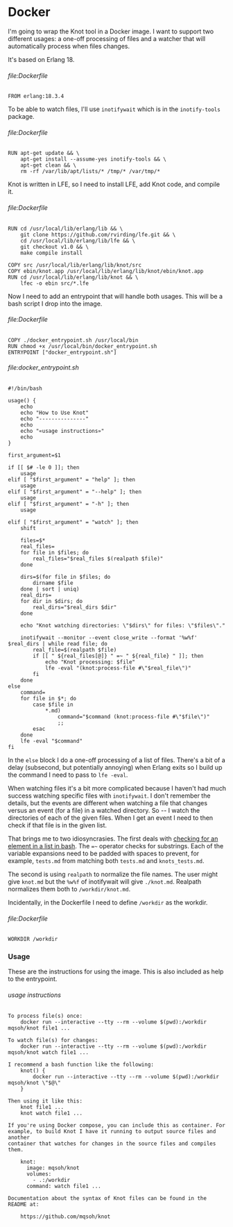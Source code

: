 <!-- Knot delimiters: "«" "»" -->
# Docker

I'm going to wrap the Knot tool in a Docker image. I want to support two
different usages: a one-off processing of files and a watcher that will
automatically process when files changes.

It's based on Erlang 18.

###### file:Dockerfile
    FROM erlang:18.3.4

To be able to watch files, I'll use `inotifywait` which is in the
`inotify-tools` package.

###### file:Dockerfile
    RUN apt-get update && \
        apt-get install --assume-yes inotify-tools && \
        apt-get clean && \
        rm -rf /var/lib/apt/lists/* /tmp/* /var/tmp/*

Knot is written in LFE, so I need to install LFE, add Knot code, and compile
it.

###### file:Dockerfile
    RUN cd /usr/local/lib/erlang/lib && \
        git clone https://github.com/rvirding/lfe.git && \
        cd /usr/local/lib/erlang/lib/lfe && \
        git checkout v1.0 && \
        make compile install

    COPY src /usr/local/lib/erlang/lib/knot/src
    COPY ebin/knot.app /usr/local/lib/erlang/lib/knot/ebin/knot.app
    RUN cd /usr/local/lib/erlang/lib/knot && \
        lfec -o ebin src/*.lfe

Now I need to add an entrypoint that will handle both usages. This will be a
bash script I drop into the image.

###### file:Dockerfile
    COPY ./docker_entrypoint.sh /usr/local/bin
    RUN chmod +x /usr/local/bin/docker_entrypoint.sh
    ENTRYPOINT ["docker_entrypoint.sh"]

###### file:docker_entrypoint.sh
    #!/bin/bash

    usage() {
        echo
        echo "How to Use Knot"
        echo "---------------"
        echo
        echo "«usage instructions»"
        echo
    }

    first_argument=$1

    if [[ $# -le 0 ]]; then
        usage
    elif [ "$first_argument" = "help" ]; then
        usage
    elif [ "$first_argument" = "--help" ]; then
        usage
    elif [ "$first_argument" = "-h" ]; then
        usage

    elif [ "$first_argument" = "watch" ]; then
        shift

        files=$*
        real_files=
        for file in $files; do
            real_files="$real_files $(realpath $file)"
        done

        dirs=$(for file in $files; do
            dirname $file
        done | sort | uniq)
        real_dirs=
        for dir in $dirs; do
            real_dirs="$real_dirs $dir"
        done

        echo "Knot watching directories: \"$dirs\" for files: \"$files\"."

        inotifywait --monitor --event close_write --format '%w%f' $real_dirs | while read file; do
            real_file=$(realpath $file)
            if [[ " ${real_files[@]} " =~ " ${real_file} " ]]; then
                echo "Knot processing: $file"
                lfe -eval "(knot:process-file #\"$real_file\")"
            fi
        done
    else
        command=
        for file in $*; do
            case $file in
                *.md)
                    command="$command (knot:process-file #\"$file\")"
                    ;;
            esac
        done
        lfe -eval "$command"
    fi

In the `else` block I do a one-off processing of a list of files. There's a bit
of a delay (subsecond, but potentially annoying) when Erlang exits so I build
up the command I need to pass to `lfe -eval`.

When watching files it's a bit more complicated because I haven't had much
success watching specific files with `inotifywait`. I don't remember the
details, but the events are different when watching a file that changes versus
an event (for a file) in a watched directory. So -- I watch the directories of
each of the given files. When I get an event I need to then check if that file
is in the given list.

That brings me to two idiosyncrasies. The first deals with [checking for an
element in a list in bash][]. The `=~` operator checks for substrings. Each of
the variable expansions need to be padded with spaces to prevent, for example,
`tests.md` from matching both `tests.md` and `knots_tests.md`.

The second is using `realpath` to normalize the file names. The user might give
`knot.md` but the `%w%f` of inotifywait will give `./knot.md`. Realpath
normalizes them both to `/workdir/knot.md`.

Incidentally, in the Dockerfile I need to define `/workdir` as the workdir.

###### file:Dockerfile
    WORKDIR /workdir

### Usage

These are the instructions for using the image. This is also included as help
to the entrypoint.

###### usage instructions
    To process file(s) once:
        docker run --interactive --tty --rm --volume $(pwd):/workdir mqsoh/knot file1 ...

    To watch file(s) for changes:
        docker run --interactive --tty --rm --volume $(pwd):/workdir mqsoh/knot watch file1 ...

    I recommend a bash function like the following:
        knot() {
            docker run --interactive --tty --rm --volume $(pwd):/workdir mqsoh/knot \"$@\"
        }

    Then using it like this:
        knot file1 ...
        knot watch file1 ...

    If you're using Docker compose, you can include this as container. For
    example, to build Knot I have it running to output source files and another
    container that watches for changes in the source files and compiles them.

        knot:
          image: mqsoh/knot
          volumes:
            - .:/workdir
          command: watch file1 ...

    Documentation about the syntax of Knot files can be found in the README at:

        https://github.com/mqsoh/knot



[checking for an element in a list in bash]: http://stackoverflow.com/a/15394738/8710
